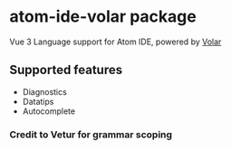 # atom-ide-volar package

Vue 3 Language support for Atom IDE, powered by [Volar](https://github.com/johnsoncodehk/volar)

## Supported features
* Diagnostics
* Datatips
* Autocomplete

### Credit to Vetur for grammar scoping